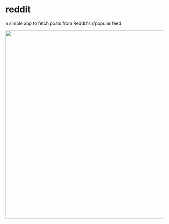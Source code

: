 # reddit 
a simple app to fetch posts from Reddit's r/popular feed
<div align="center">
  <img href="url"><img src="https://i.ibb.co/gJ25btZ/smartmockups-k6ks0f1a.png" align="center" height="600" width="auto"/>
</div>

